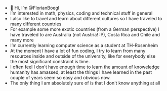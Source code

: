 - 👋 Hi, I’m @FlorianBoegl
- I’m interested in math, physics, coding and technical stuff in general
- I also like to travel and learn about different cultures so I have traveled to many different countries
- For example some more exotic countries (from a German perspective) I have traveled to are Australia (not Austria! :P), Costa Rica and Chile and many more
- I’m currently learning computer science as a student at TH-Rosenheim
- At the moment I have a lot of fun coding, I try to learn from many resources inside and outside of the university, like for everybody else the most significant constraint is time.
-  I often feel I don't have enough time to learn the amount of knoweledge humanity has amassed, at least the things I have learned in the past couple of years seem so easy and obvious now. 
- The only thing I am absolutely sure of is that I don't know anything at all

<!---
FlorianBoegl/FlorianBoegl is a ✨ special ✨ repository because its `README.md` (this file) appears on your GitHub profile.
You can click the Preview link to take a look at your changes.
--->
